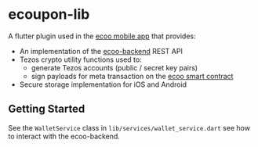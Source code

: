 # ecoupon-lib

A flutter plugin used in the [ecoo mobile app](https://github.com/ecoo-app/ecoo-app) that provides: 

- An implementation of the [ecoo-backend](https://github.com/ecoo-app/ecoo-backend) REST API
- Tezos crypto utility functions used to:
    - generate Tezos accounts (public / secret key pairs)
    - sign payloads for meta transaction on the [ecoo smart contract](https://github.com/ecoo-app/ecoo-smart-contract)
- Secure storage implementation for iOS and Android

## Getting Started

See the `WalletService` class in `lib/services/wallet_service.dart` see how to interact with the ecoo-backend.
